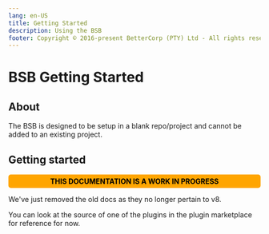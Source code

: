 ```yaml
---
lang: en-US
title: Getting Started
description: Using the BSB
footer: Copyright © 2016-present BetterCorp (PTY) Ltd - All rights reserved
---
```


# BSB Getting Started  

## About  

The BSB is designed to be setup in a blank repo/project and cannot be added to an existing project.  

## Getting started  

<div style="background: orange; color: black; padding: 5px 10px 5px 10px; border-radius: 5px; text-align: center; font-weight: 700;">THIS DOCUMENTATION IS A WORK IN PROGRESS</div>

We've just removed the old docs as they no longer pertain to v8.  

You can look at the source of one of the plugins in the plugin marketplace for reference for now.